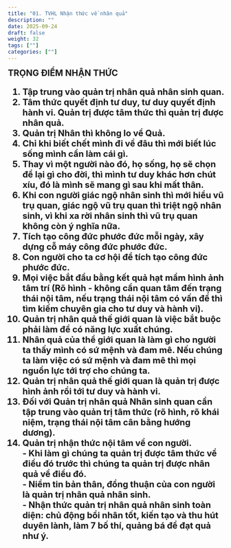 ```yaml
---
title: "01. TVHL Nhận thức về nhân quả"
description: ""
date: 2025-09-24
draft: false
weight: 32
tags: [""]
categories: [""]
---
```


<!-- # 1. TVHL Nhận thức về nhân quả -->

<div style="font-size:20px;">
<span style="font-weight: bold"> TRỌNG ĐIỂM NHẬN THỨC <span>


01. Tập trung vào quản trị nhân quả nhân sinh quan.<br>
02. Tâm thức quyết định tư duy, tư duy quyết định hành vi. Quản trị được tâm thức thì quản trị được nhân quả.<br>
03. Quản trị Nhân thì không lo về Quả.<br>
04. Chỉ khi biết chết mình đi về đâu thì mới biết lúc sống mình cần làm cái gì.<br>
05. Thay vì một người nào đó, họ sống, họ sẽ chọn để lại gì cho đời, thì mình tư duy khác hơn chút xíu, đó là mình sẽ mang gì sau khi mất thân.<br>
06. Khi con người giác ngộ nhân sinh thì mới hiểu vũ trụ quan, giác ngộ vũ trụ quan thì triệt ngộ nhân sinh, vì khi xa rời nhân sinh thì vũ trụ quan không còn ý nghĩa nữa.<br>
07. Tích tạo công đức phước đức mỗi ngày, xây dựng cỗ máy công đức phước đức.<br>
08. Con người cho ta cơ hội để tích tạo công đức phước đức.<br>
09. Mọi việc bắt đầu bằng kết quả hạt mầm hình ảnh tâm trí (Rõ hình - không cần quan tâm đến trạng thái nội tâm, nếu trạng thái nội tâm có vấn đề thì tìm kiếm chuyên gia cho tư duy và hành vi).<br>
10. Quản trị nhân quả thế giới quan là việc bắt buộc phải làm để có năng lực xuất chúng.<br>
11. Nhân quả của thể giới quan là làm gì cho người ta thấy mình có sứ mệnh và đam mê. Nếu chúng ta làm việc có sứ mệnh và đam mê thì mọi nguồn lực tới trợ cho chúng ta.<br>
12. Quản trị nhân quả thế giới quan là quản trị được hình ảnh rồi tới tư duy và hành vi.<br>
13. Đối với Quản trị nhân quả Nhân sinh quan cần tập trung vào quản trị tâm thức (rõ hình, rõ khái niệm, trạng thái nội tâm cân bằng hướng dương).<br>
14. Quản trị nhận thức nội tâm về con người.<br>
        - Khi làm gì chúng ta quản trị được tâm thức về điều đó trước thì chúng ta quản trị được nhân quả về điều đó.<br>
        - Niềm tin bản thân, đồng thuận của con người là quản trị nhân quả nhân sinh.<br>
        - Nhận thức quản trị nhân quả nhân sinh toàn diện: chủ động bồi nhân tốt, kiến tạo và thu hút duyên lành, làm 7 bố thí, quảng bá để đạt quả như ý.<br>
</div>